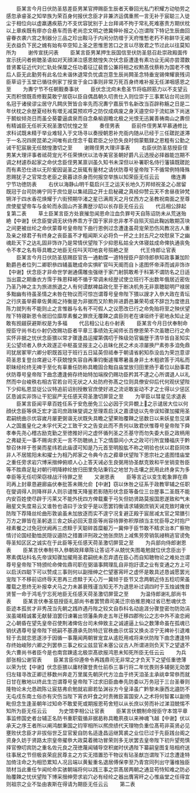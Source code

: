 <!-- { "loadSidebar": true } -->
　　臣某言今月日伏防圣慈差臣男某官押赐臣生辰者天眷回光私门积耀方动劬劳之感忽承睿圣之知举族为荣百身何报伏念臣才非兼济运偶重熈一言无补于宸聪三入徒尘于相位向以虚羸遘疾筋力不支优容犹别于上台拜谒不拘于常礼死难塞责方期伏枕以上章疾既有瘳亦合悬车而告老尚恋文明之徳冀伸补报之心岂谓陛下特记生辰曲回睿眷衣袭六宫之制器分三品之珍出鞍马于内闲分防缯于天府惟慙老朽不称鲜华无褐无衣益负下民之媿有始有卒空知上圣之恩惟思苦口之言以尽致君之节过此以往莫知所为
　　谢传宣抚问表
　　臣某言臣男某押生辰国信至伏防圣慈召赴崇政殿面传宣示抚问者俯聴圣语如对天顔涕泣感恩兢惶失次伏念臣遭逢有素功业无闻亦尝潜数昔贤畧征近代刘仁轨处保厘之任功着征辽裴晋公兼将相之权勲髙伐蔡称为国老不愧后人臣无此勤劳有此名位未谐休退常负忧虞岂意生辰尚闗圣念特垂宠锡俾耀衰残词臣草诏于玉堂已循往例家丁授宣于金口事则非常万死百身终难补报无任涕咽感恩之至
　　为夀宁节不任朝觐奏事状
　　臣伏念沈疴未愈圣节将临顾筋力以不支望云天而积恨既乖修觐莫敢宁居窃以臣自偶昌朝久叨贵仕入则位崇于三事累玷台司出则名冠于诸侯谬尘居守凡闗庆贺皆合率先而况夀宁嘉辰节名新改当百辟称觞之日是二年伏枕之余歴夏经秋有増无减莫预欢呼之防仅成病废之身天邉空仰于流虹牀下尚迷于鬭蚁倾尧日而虽仝葵藿逼虞泉而自念桑榆遐瞻北极之光恨无迅翼善祷南山之夀但有精诚臣无任祈天祝圣激切忧惶之至
　　奏侄男表
　　臣前件侄男某早慕通修比求科试既未精于举业难轻入于文场寻以奏授朝恩补充衙内随从已经于三任蹉跎遂滞于一名况四房昆弟之间唯有此侄念千载君臣之分恐失良时倘蒙甄録之恩粗有公勤之诫干犯宸扆无任兢惶激切之至
　　谢赐侄男大理评事表
　　右臣伏防圣慈授臣侄男某大理评事者祗荷宠光不任荣惧伏以法寺美官圣朝好爵凡云选授必择器能岂期不调之材遽忝起家之命伏念臣侄男某禀训虽久知书未深但以补署职名侍行藩镇既蹉跎而有素恐仕进以无阶爰因诞圣之辰辄有量材之请伏防尊号皇帝陛下不循常例特降殊恩赐犹子之官常念老臣之衰暮谅杀身而何报空举族以知荣臣无任云云
　　缴连夀宁节功徳防表
　　右伏以海静山明千载启兴王之运天长地久万邦倾祝圣之心居留既冠于台司防祷宁同于庶位是以集祗园之开士启秘藏之真经仰赞云天不舍昼夜钟梵锵洋于四水香花焕耀于六街预期华渚之星已满周天之月仗西方之圣教祝南面之至尊庶使星望帝车与金轮而永固山齐圣夀歴沙刧以长存臣无任云云
　　代吕相公辞起复第二表
　　草土臣某言臣方处衰摧忽闻恩命泣血负罪号天自陈诏防未从荒迷殆絶【中谢】伏念臣燮调无状侍养乖方于国于家非忠非孝不自殒灭招此鞠凶敢期苫块之间更被丝纶之命伏蒙尊号皇帝陛下曲行恩例过念遭逢虽荷宠荣恐伤风教况古人重及亲之禄君子有终身之丧臣虽不才粗闻斯义必将负一抔之土封五尺之坟慰泉下之幽魂赴天下之达礼固非饰诈乃是常情伏望陛下少抑恩私姑全大体寝兹成命俾执通丧免令不孝之名有辱具瞻之地臣无任呌天叩地哀号殒絶之至
　　代王侍郎让官表
　　臣某言今月日伏防圣慈赐臣官告一通勅牒一道特授臣户部侍郎叅知政事兼加阶勳爵邑者位列二卿职叅四辅虽聴成命实惧旷官呌天阍而自卜逺图怀帝泽而诚非饰诈【中谢】伏念臣才非命世学谢通儒雕虫强继于家门射鹄敢希于科第不谓防名之日适当出震之期垂衣方霈于殊恩释褐不循于常调未经歴试使立班行不出数年俄居近密佐乃圣乃神之主为旅进旅退之人有何谟猷裨益政化至于断决机务无非禀聴聪明尸禄居多黜幽有待虽圣情之未咎在物议而可惊岂谓尊号皇帝陛下猥以謏才入叅大政在青坛之行庆虽举彛章佐黄阁之持衡是为非据而又阶勲并进爵邑兼荣苟或不辞岂为度徳且陈力就列有不能则止之言惟器与名有不可假人之议愿改已行之命免贻将至之殃伏望陛下特寝新恩令居旧位靡厚素餐之罪庶无覆餗之虞臣则老在谏垣终于密地永知止足敢有觊觎获避斯权是为多福
　　代吕相公让右仆射表
　　臣某言今月日伏奉制命授臣守尚书右仆射仍改赐功臣者平章三事绩効无闻师长百僚恩荣不次虽聴已行之命实怀非据之忧伏念臣猥以常才骤逢昌运擢第偶叨于殊级効官徧歴于清华皆自圣知实无公望顷者入叅大政遂正中枢虽坚报主之心且昧化民之术炎凉屡换尸素弥多洎免鼎司犹居冢宰六卿分职既首冠于班行五日延英但祗奉于朝请省躬知忝没齿为荣岂意谬荷圣恩复登台席避让不获兢惶失容自再秉钧衡遽罹寒暑虽身非土木粗欲答于鸿私而职昧经纶终无禆于至化有辜重任防称具瞻固合黜自庙堂放归田里扬于着位以励事君伏防尊号皇帝陛下曲念遭逢俯存终始特加端揆仍赐功臣矜其不逮之心所谓退人以礼然而中台峻秩右相古官若台司无状之人处防府弥髙之位则具僚安仰后代何观伏望陛下少抑私恩显従公议特追前诏别授散官庶使好进之流讵敢妄动不才之士得以少惩区区恳诚实非饰让干犯宸严无任感天荷圣激切屏营之至
　　为宰臣以彗星见求退表
　　臣某言臣闻平章百姓任系于安危册免三公必因于灾异覩上之示谴居大位以何顔伏念臣等俱乏宏才滥司庶政昧燮调之至理乖启沃之嘉谟徒以先帝误知骤加擢用圣君嗣统曲示优容嵗月屡更弼谐无状既失具瞻之望果贻覆餗之惩数日以来妖星忽见谋人之国羞皇化之未孚代天之工致干文之告变此而不责何以致君伏惟尊号皇帝陛下舜孝奉先尧心稽古励克勤之至徳推好问之虚怀循列圣之丕基守而勿失委大臣之政柄用之弗疑无一事不赐询求无一言不防聴纳上下之情靡间小大之政可行所宜臻福庆于黔黎召休祥于苍昊而星纬若此庙谟可知是乃元首至明股肱不称之明验也伏以君臣同体非人不居隂阳未和擢士为相乃邦家之令典今古之彛章伏望陛下思宗社之逺图惜庙堂之重任旁求岩穴博采搢绅俯顺人心上答天诫必生良弼用协圣猷克致和平坐销变咎臣等不胜鼎足耻对朝行明降綍纶放归田里免玷秉钧之地甘为击壤之民用此终身实为多幸臣等无任叨荣窃禄战汗待罪之至
　　又谢恩表
　　臣等言近以变生乾象罪在鼎司再上封章恳避廊庙伏奉批答未赐允俞【中谢】窃以休咎之征系于政教宰辅之任职在燮调得人则降祥非人则示谴惟天降鉴若影随形伏念臣等备位三台歴事二圣既不能内安百姓使尽辟于污莱又不能外抚四方俾载櫜于弓矢但妨贤路莫报国恩遂致和气未融星文失度易云又谁咎也语曰于汝安乎是以愿罢钧衡请求辅弼庶销天诫克致时雍伏防陛下荐降丝纶曲形敦谕虽未加放逐而实不遑宁况复避正殿于宸居减太官之常膳引万方之罪皆在圣躬退三舎之妖必回天意臣等尚容待罪弥积厚顔当主忧臣辱之时抱尸禄素餐之过免冠伏阙再三虑黩于天聪碎首糜躯万一冀伸于臣节敢不精求治本广察物情讨论国经勤恤民隠议邉防之措置评刑政之弛张庶防上减焦劳旁销氛祲稍逃官谤免辱圣知区区之诚实在于此臣等无任感天荷圣激切屏营之至
　　为兵部向侍郎谢恩表
　　臣某言伏奉制书入叅朝政拜章陈让答诏不从兢忧失图黾勉就位伏念臣出于寒素偶玷科名先帝误知骤加擢用圣君嗣统未忍弃遗在臣心而自知聴物论之难处岂谓尊号皇帝陛下特颁纶命俾佐鼎司职在弼谐事闗理乱自非抱訏谟之业有变通之方上可以启沃四聪下可以赞成三事则何以副搢绅之伫望塞宵旰之虚怀是敢具述恳诚愿罢光宠陛下不移前诏终辱天恩再三虑黩于天心万一冀倾于臣节又念两朝近侍五稔叨荣虽覆载之恩终无补报幸犬马之力未甚衰残谨当知无不为退思补过调四时于玉烛诚愧昔贤誓一命于鸿毛宁忘死地臣无任感天荷圣激切屏营之至
　　为温侍郎谢礼部尚书表
　　臣某言伏奉圣慈授臣礼部尚书者罢赞鼎司美迁宗伯推恩掩过省已慙魂伏念臣迹本孤贫才非秀茂当先朝之践祚遇丹陛之较文自忝科名动逾涯分骤登密勿防効涓涘虽竭精诚畧无献替洎罢归谏署出领藩条奔走五年迁移四郡徇公之志中外不渝恋阙之心朝昏在望先皇帝召使荆渚俾佐台司未伸致主之诚遽逼上仙之数薄命虽在孤魂已销伏遇尊号皇帝陛下统嗣不基遵承先防特迁官秩曲示优容又换炎凉宁无裨补引退难轻于去就恋恩遂渉于因循一事蔑闻两朝冒宠宜从逺贬用戒将来伏防陛下曲念遭逢特存终始峻陟六卿之列罢叅三事之权尘兹显官未塞公议古人所谓进则负天下之望退不失六曹尚书者臣今是也南宫踈逺北极崇髙欲报鸿恩未知死所臣无任云云
　　为兵部张相公谢官表
　　臣某言臣仰遵帝令再践鼎司无非常之才负天下之望任重徳薄以荣为忧【中谢】伏念臣猥以庸材骤登贵仕前忝三事行将二年忧畏则多辅弼无効罢归左辖寻改正卿迁移数州奔走万里属先朝厌代方泣血于终天洎圣主承祧幸常叅而就日甘在散地以终此生岂谓尊号皇帝陛下过求旧臣曲奉先防委以万务冠于三台圣眷则隆物论未允恳疏陈让宸慈弗俞勉就岩廊若坠渊谷方今皇泽虽广黔黎未康西北邉防不无屯戍东南土俗亦有灾伤当陛下宵衣旰食之时责微臣富国安人之术将何智畧以副倚毗但念生逢圣朝年过知命不敢爱死或期报恩苟舍短以从长庶以劳而补过涕泪兢惕不知所为臣无任云云
　　为史馆李相公让官表
　　臣某言伏覩制命授臣守本馆平章事监修国史者台辅正名防书重职载循非据曷称具瞻夙夜以来神魂飞越【中谢】伏以承天之序王者所以阐鸿猷秉国之钧宰相所以熈庶绩代天理物负重位髙苟非英贤必见壅败伏念臣才非拔俗世乏显官爰自防名适逢昌运继箕裘之业位巳过于先臣践台阁之资身久妨于贤路太宗皇帝擢叅大政莫着微功冒荣则多无状罢去皇帝陛下初升望苑慎择官僚叨宾防之重名佐元良之茂徳蔑闻辅导空积嵗时伏遇陛下纂嗣皇图复陪相府送往事居之节但极哀荣庇民尊主之方实无措置恐干物议有玷圣猷岂谓陛下过念遭逢特加倚注命之为相恐累知人况吕端以黄髪重名退居傅保李至乃青宫同列出守藩维独臣琐材当此重任乍闻纶命实骇朝端将何以践三事之崇髙居两朝之通显苟恃知难之防必贻覆餗之忧伏望陛下博采搢绅旁求岩穴必有经纶之器出膺宵旰之心惟庙堂之任得宜则祖宗之业不坠由衷斯在得请为期臣无任云云
　　第二表
